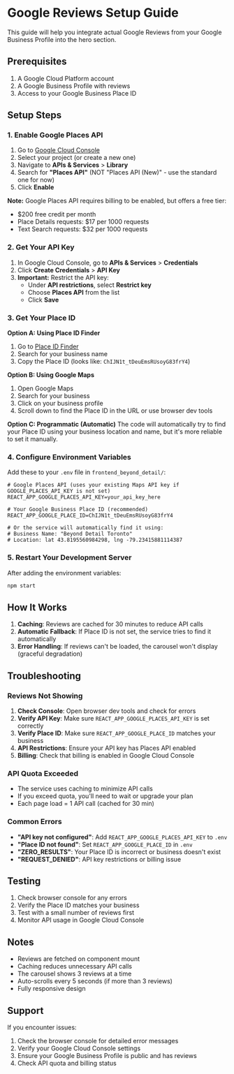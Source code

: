 # Google Reviews Setup Guide

This guide will help you integrate actual Google Reviews from your Google Business Profile into the hero section.

## Prerequisites

1. A Google Cloud Platform account
2. A Google Business Profile with reviews
3. Access to your Google Business Place ID

## Setup Steps

### 1. Enable Google Places API

1. Go to [Google Cloud Console](https://console.cloud.google.com/)
2. Select your project (or create a new one)
3. Navigate to **APIs & Services** > **Library**
4. Search for **"Places API"** (NOT "Places API (New)" - use the standard one for now)
5. Click **Enable**

**Note:** Google Places API requires billing to be enabled, but offers a free tier:
- $200 free credit per month
- Place Details requests: $17 per 1000 requests
- Text Search requests: $32 per 1000 requests

### 2. Get Your API Key

1. In Google Cloud Console, go to **APIs & Services** > **Credentials**
2. Click **Create Credentials** > **API Key**
3. **Important:** Restrict the API key:
   - Under **API restrictions**, select **Restrict key**
   - Choose **Places API** from the list
   - Click **Save**

### 3. Get Your Place ID

**Option A: Using Place ID Finder**
1. Go to [Place ID Finder](https://developers.google.com/maps/documentation/places/web-service/place-id)
2. Search for your business name
3. Copy the Place ID (looks like: `ChIJN1t_tDeuEmsRUsoyG83frY4`)

**Option B: Using Google Maps**
1. Open Google Maps
2. Search for your business
3. Click on your business profile
4. Scroll down to find the Place ID in the URL or use browser dev tools

**Option C: Programmatic (Automatic)**
The code will automatically try to find your Place ID using your business location and name, but it's more reliable to set it manually.

### 4. Configure Environment Variables

Add these to your `.env` file in `frontend_beyond_detail/`:

```env
# Google Places API (uses your existing Maps API key if GOOGLE_PLACES_API_KEY is not set)
REACT_APP_GOOGLE_PLACES_API_KEY=your_api_key_here

# Your Google Business Place ID (recommended)
REACT_APP_GOOGLE_PLACE_ID=ChIJN1t_tDeuEmsRUsoyG83frY4

# Or the service will automatically find it using:
# Business Name: "Beyond Detail Toronto"
# Location: lat 43.8195560984298, lng -79.23415881114387
```

### 5. Restart Your Development Server

After adding the environment variables:
```bash
npm start
```

## How It Works

1. **Caching**: Reviews are cached for 30 minutes to reduce API calls
2. **Automatic Fallback**: If Place ID is not set, the service tries to find it automatically
3. **Error Handling**: If reviews can't be loaded, the carousel won't display (graceful degradation)

## Troubleshooting

### Reviews Not Showing

1. **Check Console**: Open browser dev tools and check for errors
2. **Verify API Key**: Make sure `REACT_APP_GOOGLE_PLACES_API_KEY` is set correctly
3. **Verify Place ID**: Make sure `REACT_APP_GOOGLE_PLACE_ID` matches your business
4. **API Restrictions**: Ensure your API key has Places API enabled
5. **Billing**: Check that billing is enabled in Google Cloud Console

### API Quota Exceeded

- The service uses caching to minimize API calls
- If you exceed quota, you'll need to wait or upgrade your plan
- Each page load = 1 API call (cached for 30 min)

### Common Errors

- **"API key not configured"**: Add `REACT_APP_GOOGLE_PLACES_API_KEY` to `.env`
- **"Place ID not found"**: Set `REACT_APP_GOOGLE_PLACE_ID` in `.env`
- **"ZERO_RESULTS"**: Your Place ID is incorrect or business doesn't exist
- **"REQUEST_DENIED"**: API key restrictions or billing issue

## Testing

1. Check browser console for any errors
2. Verify the Place ID matches your business
3. Test with a small number of reviews first
4. Monitor API usage in Google Cloud Console

## Notes

- Reviews are fetched on component mount
- Caching reduces unnecessary API calls
- The carousel shows 3 reviews at a time
- Auto-scrolls every 5 seconds (if more than 3 reviews)
- Fully responsive design

## Support

If you encounter issues:
1. Check the browser console for detailed error messages
2. Verify your Google Cloud Console settings
3. Ensure your Google Business Profile is public and has reviews
4. Check API quota and billing status

